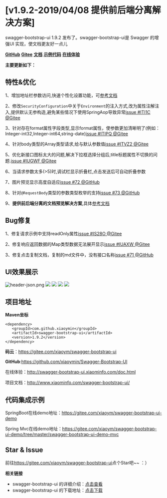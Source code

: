 # [v1.9.2-2019/04/08 提供前后端分离解决方案]

swagger-bootstrap-ui 1.9.2 发布了。swagger-bootstrap-ui是 Swagger 的增强UI 实现，使文档更友好一点儿

[**GitHub**](https://github.com/xiaoymin/Swagger-Bootstrap-UI)  [**Gitee**](https://gitee.com/xiaoym/swagger-bootstrap-ui)  [**文档**](http://www.xiaominfo.com/swagger-bootstrap-ui/)  [**示例代码**](https://gitee.com/xiaoym/swagger-bootstrap-ui-demo)  [**在线体验**](http://swagger-bootstrap-ui.xiaominfo.com/doc.html)

**主要更新如下：**

## 特性&优化

1、增加地址栏参数访问,快速个性化设置功能，可[参考文档](http://www.xiaominfo.com/swagger-bootstrap-ui/settingsFastAccess.html)

2、修改`SecurityConfiguration`中关于`Environment`的注入方式,改为属性注解注入,提供默认无参构造,避免某些情况下使用SpringAop导致异常[issue #ITI1C @Gitee](https://gitee.com/xiaoym/swagger-bootstrap-ui/issues/ITI1C)

3、针对存在format属性字段类型,显示format属性，使参数更加清晰明了(例如：Integer-int32,Integer-int64,string-date)[issue #ITIPQ @Gitee](https://gitee.com/xiaoym/swagger-bootstrap-ui/issues/ITIPQ)

4、针对body类型的Array类型请求,给与默认参数值[issue #ITVZ2 @Gitee](https://gitee.com/xiaoym/swagger-bootstrap-ui/issues/ITVZ2)

5、优化新接口图标太大的问题,解决下拉框选择分组后,title标题属性不切换的问题.[issue #IUGWF @Gitee](https://gitee.com/xiaoym/swagger-bootstrap-ui/issues/IUGWF)

6、当请求参数太多(>5)时,调试栏显示折叠栏,点击发送后可自动折叠参数

7、图片预览显示高度自适应[issue #72 @GitHub](https://github.com/xiaoymin/Swagger-Bootstrap-UI/issues/72)

8、针对`@RequestBody`类型的参数类型枚举的支持[issue #73 @GitHub](https://github.com/xiaoymin/Swagger-Bootstrap-UI/issues/73)

9、**提供前后端分离的文档预览解决方案**,具体[参考文档](http://www.xiaominfo.com/swagger-bootstrap-ui/ui-front.html)

## Bug修复

1、修复请求示例中支持readOnly属性[issue #IS28O @Gitee](https://gitee.com/xiaoym/swagger-bootstrap-ui/issues/IS28O)

2、修复响应返回数据的Map类型数据无法展开显示[issue #IUAXW @Gitee](https://gitee.com/xiaoym/swagger-bootstrap-ui/issues/IUAXW)

3、修复点击复制文档，复制的md文件中，没有接口名称[issue #71 @GitHub](https://github.com/xiaoymin/Swagger-Bootstrap-UI/issues/71)


## UI效果展示


![header-json.png](/images/blog/swagger-bootstrap-ui-1.9.2-issue/1.png)
![](/knife4j/images/blog/swagger-bootstrap-ui-1.9.2-issue/2.png)
![](/knife4j/images/blog/swagger-bootstrap-ui-1.9.2-issue/3.png)
![](/knife4j/images/blog/swagger-bootstrap-ui-1.9.2-issue/4.png)
![](/knife4j/images/blog/swagger-bootstrap-ui-1.9.2-issue/5.png)


## 项目地址

**Maven坐标**

```
<dependency>
   <groupId>com.github.xiaoymin</groupId>
   <artifactId>swagger-bootstrap-ui</artifactId>
   <version>1.9.2</version>
</dependency>
```

**码云**：<https://gitee.com/xiaoym/swagger-bootstrap-ui>

**GitHub**:<https://github.com/xiaoymin/Swagger-Bootstrap-UI>

在线体验：<http://swagger-bootstrap-ui.xiaominfo.com/doc.html>

项目文档：http://www.xiaominfo.com/swagger-bootstrap-ui/

## 代码集成示例

SpringBoot在线demo地址：https://gitee.com/xiaoym/swagger-bootstrap-ui-demo

Spring Mvc在线demo地址：https://gitee.com/xiaoym/swagger-bootstrap-ui-demo/tree/master/swagger-bootstrap-ui-demo-mvc

## Star & Issue

前往<https://gitee.com/xiaoym/swagger-bootstrap-ui>点个Star吧~~ ：）

**相关链接**

- swagger-bootstrap-ui 的详细介绍：[点击查看](https://www.oschina.net/p/swagger-bootstrap-ui)
- swagger-bootstrap-ui 的下载地址：[点击下载](https://git.oschina.net/xiaoym/swagger-bootstrap-ui/releases)